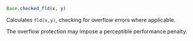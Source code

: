 ```julia
Base.checked_fld(x, y)
```

Calculates `fld(x,y)`, checking for overflow errors where applicable.

The overflow protection may impose a perceptible performance penalty.
